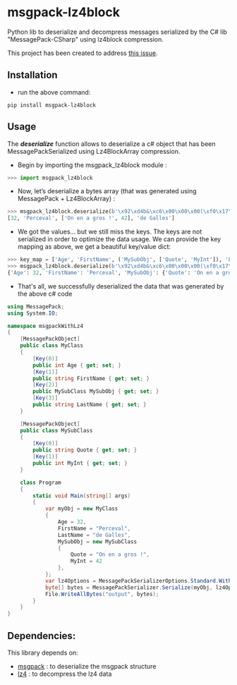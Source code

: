 # msgpack-lz4block

Python lib to deserialize and decompress messages serialized by the C# lib "MessagePack-CSharp" using lz4block compression.

This project has been created to address [this issue](https://github.com/neuecc/MessagePack-CSharp/issues/1278).

## Installation

- run the above command:
```shell
pip install msgpack-lz4block
```

## Usage

The ***deserialize*** function allows to deserialize a c# object that has been MessagePackSerialized using
Lz4BlockArray compression.

- Begin by importing the msgpack_lz4block module :
```python
>>> import msgpack_lz4block
```

- Now, let’s deserialize a bytes array (that was generated using MessagePack + Lz4BlockArray) :

```python
>>> msgpack_lz4block.deserialize(b'\x92\xd4b&\xc6\x00\x00\x00(\xf0\x17\x94 \xa8Perceval\x92\xaeOn en a gros !*\xa9de Galles')
[32, 'Perceval', ['On en a gros !', 42], 'de Galles']
```

- We got the values... but we still miss the keys. The keys are not serialized in order to optimize the data usage. We can provide the key mapping as above, we get a beautiful key/value dict:

```python
>>> key_map = ['Age', 'FirstName', ('MySubObj', ['Quote', 'MyInt']), 'LastName']
>>> msgpack_lz4block.deserialize(b'\x92\xd4b&\xc6\x00\x00\x00(\xf0\x17\x94 \xa8Perceval\x92\xaeOn en a gros !*\xa9de Galles', key_map=key_map)
{'Age': 32, 'FirstName': 'Perceval', 'MySubObj': {'Quote': 'On en a gros !', 'MyInt': 42}, 'LastName': 'de Galles'}
```

- That's all, we successfully deserialized the data that was generated by the above c# code

```c#
using MessagePack;
using System.IO;

namespace msgpackWithLz4
{
    [MessagePackObject]
    public class MyClass
    {
        [Key(0)]
        public int Age { get; set; }
        [Key(1)]
        public string FirstName { get; set; }
        [Key(2)]
        public MySubClass MySubObj { get; set; }
        [Key(3)]
        public string LastName { get; set; }
    }

    [MessagePackObject]
    public class MySubClass
    {
        [Key(0)]
        public string Quote { get; set; }
        [Key(1)]
        public int MyInt { get; set; }
    }

    class Program
    {
        static void Main(string[] args)
        {
            var myObj = new MyClass
            {
                Age = 32,
                FirstName = "Perceval",
                LastName = "de Galles",
                MySubObj = new MySubClass
                {
                    Quote = "On en a gros !",
                    MyInt = 42
                },
            };
            var lz4Options = MessagePackSerializerOptions.Standard.WithCompression(MessagePackCompression.Lz4BlockArray);
            byte[] bytes = MessagePackSerializer.Serialize(myObj, lz4Options);
            File.WriteAllBytes("output", bytes);
        }
    }
}
```

## Dependencies:

This library depends on:

- [msgpack](https://github.com/msgpack/msgpack-python) : to deserialize the msgpack structure
- [lz4](https://github.com/python-lz4/python-lz4) : to decompress the lz4 data
